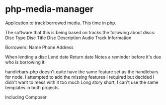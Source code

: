 php-media-manager
=============

Application to track borrowed media.
This time in php.

The software that this is being based on tracks the following about
discs:
Disc Type
Disc Title
Disc Description
Audio Track Information

Borrowers:
Name
Phone
Address

When lending a disc
Lend date
Return date
Notes
a reminder before it's due
who is borrowing it

handlebars-php doesn't quite have the same feature set as the handlebars for node.
I attempted to add the missing features I required but decided I didn't want to mess with it too much
Long story short, I can't use the same templates in both projects.

Including Composer
